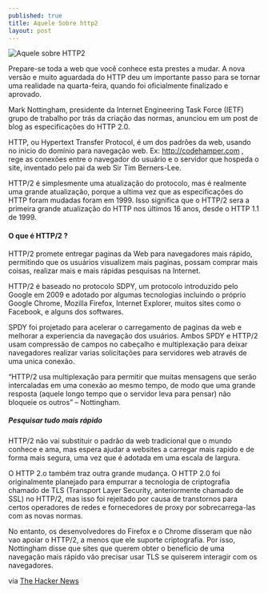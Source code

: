 ```yaml
---
published: true
title: Aquele Sobre http2
layout: post
---
```


![Aquele sobre HTTP2](https://pbs.twimg.com/profile_images/2941180430/0d7d219f99c71f23a08bc26d2700b237_400x400.png)

Prepare-se toda a web que você conhece esta prestes a mudar. A nova versão e muito aguardada do HTTP deu um importante passo para se tornar uma realidade na quarta-feira, quando foi oficialmente finalizado e aprovado.

Mark Nottingham, presidente da Internet Engineering Task Force (IETF) grupo de trabalho por trás da criação das normas, anunciou em um post de blog as especificações do HTTP 2.0.

HTTP, ou Hypertext Transfer Protocol, é um dos padrões da web, usando no inicio do domínio para navegação web. Ex: http://codehamper.com , rege as conexões entre o navegador do usuário e o servidor que hospeda o site, inventado pelo pai da web Sir Tim Berners-Lee.

HTTP/2 é simplesmente uma atualização do protocolo, mas é realmente uma grande atualização, porque a ultima vez que as especificações do HTTP foram mudadas foram em 1999. Isso significa que o HTTP/2 sera a primeira grande atualização do HTTP nos últimos 16 anos, desde o HTTP 1.1 de 1999.

#### O que é HTTP/2 ?


HTTP/2 promete entregar paginas da Web para navegadores mais rápido, permitindo que os usuários visualizem mais paginas, possam comprar mais coisas, realizar mais e mais rápidas pesquisas na Internet.

HTTP/2 é baseado no protocolo SDPY, um protocolo introduzido pelo Google em 2009 e adotado por algumas tecnologias incluindo o próprio Google Chrome, Mozilla Firefox, Internet Explorer, muitos sites como o Facebook, e alguns dos softwares.

SPDY foi projetado para acelerar o carregamento de paginas da web e melhorar a experiencia da navegação dos usuários. Ambos SPDY e HTTP/2 usam compressão de campos no cabeçalho e multiplexação para deixar navegadores realizar varias solicitações para servidores web através de uma unica conexão.

“HTTP/2 usa multiplexação para permitir que muitas mensagens que serão intercaladas em uma conexão ao mesmo tempo, de modo que uma grande resposta (aquele longo tempo que o servidor leva para pensar) não bloqueie os outros” – Nottingham.

##### Pesquisar tudo mais rápido


HTTP/2 não vai substituir o padrão da web tradicional que o mundo conhece e ama, mas espera ajudar a websites a carregar mais rapido e de forma mais segura, uma vez que é adotada em uma escala de largura.

O HTTP 2.o também traz outra grande mudança. O HTTP 2.0 foi originalmente planejado para empurrar a tecnologia de criptografia chamado de TLS (Transport Layer Security, anteriormente chamado de SSL) no HTTP/2, mas isso foi rejeitado por causa de transtornos para certos operadores de redes e fornecedores de proxy por sobrecarrega-las com as novas normas.

No entanto, os desenvolvedores do Firefox e o Chrome disseram que não vao apoiar o HTTP/2, a menos que ele suporte criptografia. Por isso, Nottingham disse que sites que querem obter o beneficio de uma navegação mais rápido vão precisar usar TLS se quiserem interagir com os navegadores.

via [The Hacker News](http://thehackernews.com/2015/02/http2-fast-websites.html)